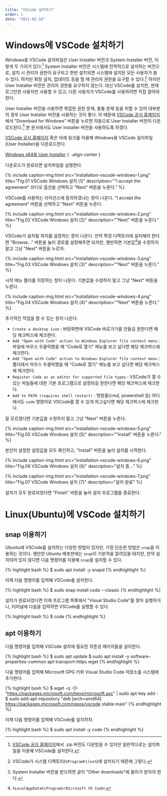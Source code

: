 ```yaml
---
title: "VSCode 설치하기"
order: 1
date: "2021-02-18"
---
```


# Windows에 VSCode 설치하기

Windows용 VSCode 설치파일은 User Installer 버전과 System Installer 버전, 이렇게 두 가지가 있다.[^1] System Installer 버전은 시스템에 전역적으로 설치하는 버전으로, 설치 시 관리자 권한이 요구되고 한번 설치되면 시스템에 설치된 모든 사용자가 쓸 수 있다. 하지만 확장 설치, 업데이트 등을 할 때 관리자 권한을 요구할 수 있다.[^2] 하지만 User Installer 버전은 관리자 권한을 요구하지 않는다. 대신 VSCode를 설치한, 현재 로그인한 사용자만 사용할 수 있고, 다른 사용자가 VSCode를 사용하려면 직접 깔아야 한다.

[^1]: [VSCode 공식 홈페이지](https://code.visualstudio.com/)에서 .zip 버전도 다운받을 수 있지만 일반적으로는 설치파일을 이용해 VSCode를 설치한다.
[^2]: VSCode가 시스템 디렉토리(`%ProgramFiles%`)에 설치되기 때문에 그렇다.

User Installer 버전을 사용하면 복잡한 권한 문제, 충돌 문제 등을 피할 수 있어 대부분의 경우 User Installer 버전을 사용하는 것이 좋다. 이 때문에 [VSCode 공식 홈페이지](https://code.visualstudio.com/)에서 "Download for Windows" 버튼을 누르면 자동으로 User Installer 버전이 다운로드된다.[^3] 본 문서에서도 User Installer 버전을 사용하도록 하겠다.

[^3]: System Installer 버전을 받으려면 굳이 "Other downloads"에 들어가 받아야 한다.

[VSCode 공식 홈페이지](https://code.visualstudio.com/) 혹은 아래 링크를 이용해 Windows용 VSCode 설치파일(User Installer)을 다운로드한다.

[Windows x64용 User Installer](https://aka.ms/win32-x64-user-stable)
{: .align-center }

다운로드가 완료되면 설치파일을 실행한다.

{% include caption-img.html src="installation-vscode-windows-1.png" title="Fig.01 VSCode Windows 설치 (1)" description="\"I accept the agreement\" 라디오 옵션을 선택하고 \"Next\" 버튼을 누른다." %}

VSCode를 사용하는 라이선스에 동의하겠냐는 창이 나온다. "I accept the agreement" 버튼을 선택하고 "Next" 버튼을 누른다.

{% include caption-img.html src="installation-vscode-windows-2.png" title="Fig.02 VSCode Windows 설치 (2)" description="\"Next\" 버튼을 누른다." %}

VSCode가 설치될 위치를 설정하는 창이 나온다. 만약 특정 디렉토리에 설치해야 한다면 "Browse..." 버튼을 눌러 경로를 설정해주면 되지만, 웬만하면 기본값[^4]을 수정하지 말고 그냥 "Next" 버튼을 누르자.

[^4]: `%LocalAppData%\Programs\Microsoft VS Code\`

{% include caption-img.html src="installation-vscode-windows-3.png" title="Fig.03 VSCode Windows 설치 (3)" description="\"Next\" 버튼을 누른다." %}

시작 메뉴 폴더를 지정하는 창이 나온다. 기본값을 수정하지 말고 그냥 "Next" 버튼을 누른다.

{% include caption-img.html src="installation-vscode-windows-4.png" title="Fig.04 VSCode Windows 설치 (4)" description="\"Next\" 버튼을 누른다." %}

추가적인 작업을 할 수 있는 창이 나온다.

- `Create a desktop icon` : 바탕화면에 VSCode 바로가기를 만들길 원한다면 해당 체크박스에 체크한다.
- `Add "Open with Code" action to Windows Explorer file context menu` : 파일에 마우스 우클릭했을 때 "Code로 열기" 메뉴를 보고 싶다면 해당 체크박스에 체크한다.
- `Add "Open with Code" action to Windows Explorer file context menu` : 폴더에서 마우스 우클릭했을 때 "Code로 열기" 메뉴를 보고 싶다면 해당 체크박스에 체크한다.
- `Register Code as an editor for supported file types` : VSCode가 열 수 있는 파일들에 대한 기본 프로그램으로 설정되길 원한다면 해당 체크박스에 체크한다.
- `Add to PATH (requires shell restart)` : 명령줄(cmd, powershell 등) 어디에서도 `code` 명령어로 VSCode를 열 수 있게 하고싶다면 해당 체크박스에 체크한다.

잘 모르겠다면 기본값을 수정하지 말고 그냥 "Next" 버튼을 누른다.

{% include caption-img.html src="installation-vscode-windows-5.png" title="Fig.05 VSCode Windows 설치 (5)" description="\"Install\" 버튼을 누른다." %}

본인이 설정한 설정값을 모두 확인하고, "Install" 버튼을 눌러 설치를 시작한다.

{% include caption-img.html src="installation-vscode-windows-6.png" title="Fig.06 VSCode Windows 설치 (6)" description="설치 중..." %}

{% include caption-img.html src="installation-vscode-windows-7.png" title="Fig.07 VSCode Windows 설치 (7)" description="설치 완료" %}

설치가 모두 완료되었다면 "Finish" 버튼을 눌러 설치 프로그램을 종료한다.

# Linux(Ubuntu)에 VSCode 설치하기

## snap 이용하기

Ubuntu에 VSCode를 설치하는 다양한 방법이 있지만, 가장 단순한 방법은 `snap`을 이용하는 것이다. 웬만한 Ubuntu 배포판에는 `snap`이 기본적을 깔려있을 테지만, 만약 설치되어 있지 않다면 다음 명령어를 이용해 `snap`을 설치할 수 있다.

{% highlight bash %}
$ sudo apt install -y snapd
{% endhighlight %}

이제 다음 명령어를 입력해 VSCode를 설치한다.

{% highlight bash %}
$ sudo snap install code --classic
{% endhighlight %}

설치가 완료되었다면 이제 프로그램 목록에서 "Visual Studio Code"를 찾아 실행하거나, 터미널에 다음을 입력하면 VSCode를 실행할 수 있다.

{% highlight bash %}
$ code
{% endhighlight %}

## apt 이용하기

다음 명령어를 입력해 VSCode 설치에 필요한 의존성 패키지들을 설치한다.

{% highlight bash %}
$ sudo apt update
$ sudo apt install -y software-properties-common apt-transport-https wget
{% endhighlight %}

다음 명령어를 입력해 Microsoft GPG 키와 Visual Studio Code 저장소를 시스템에 추가한다.

{% highlight bash %}
$ wget -q -O- "https://packages.microsoft.com/keys/microsoft.asc" | sudo apt-key add -
$ sudo add-apt-repository "deb [arch=amd64] https://packages.microsoft.com/repos/vscode stable main"
{% endhighlight %}

이제 다음 명령어를 입력해 VSCode를 설치하자.

{% highlight bash %}
$ sudo apt install -y code
{% endhighlight %}